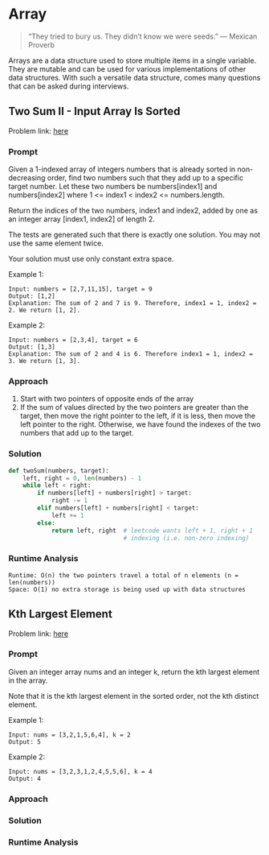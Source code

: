 # Array
> “They tried to bury us. They didn’t know we were seeds.” — Mexican Proverb

Arrays are a data structure used to store multiple items in a single variable. They are mutable and can be used for various implementations of other data structures. With such a versatile data structure, comes many questions that can be asked during interviews.

## Two Sum II - Input Array Is Sorted
Problem link: [here](https://leetcode.com/problems/two-sum-ii-input-array-is-sorted/)

### Prompt
Given a 1-indexed array of integers numbers that is already sorted in non-decreasing order, find two numbers such that they add up to a specific target number. Let these two numbers be numbers[index1] and numbers[index2] where 1 <= index1 < index2 <= numbers.length.

Return the indices of the two numbers, index1 and index2, added by one as an integer array [index1, index2] of length 2.

The tests are generated such that there is exactly one solution. You may not use the same element twice.

Your solution must use only constant extra space.

Example 1:
```
Input: numbers = [2,7,11,15], target = 9
Output: [1,2]
Explanation: The sum of 2 and 7 is 9. Therefore, index1 = 1, index2 = 2. We return [1, 2].
```

Example 2:
```
Input: numbers = [2,3,4], target = 6
Output: [1,3]
Explanation: The sum of 2 and 4 is 6. Therefore index1 = 1, index2 = 3. We return [1, 3].
```

### Approach
1. Start with two pointers of opposite ends of the array
2. If the sum of values directed by the two pointers are greater than the target, then move the right pointer to the left, if it is less, then move the left pointer to the right. Otherwise, we have found the indexes of the two numbers that add up to the target.

### Solution
```py
def twoSum(numbers, target):
    left, right = 0, len(numbers) - 1
    while left < right:
        if numbers[left] + numbers[right] > target:
            right -= 1
        elif numbers[left] + numbers[right] < target:
            left += 1
        else:
            return left, right  # leetcode wants left + 1, right + 1
                                # indexing (i.e. non-zero indexing)
```

### Runtime Analysis
```
Runtime: O(n) the two pointers travel a total of n elements (n = len(numbers))
Space: O(1) no extra storage is being used up with data structures
```

## Kth Largest Element
Problem link: [here](https://leetcode.com/problems/kth-largest-element-in-an-array/)

### Prompt
Given an integer array nums and an integer k, return the kth largest element in the array.

Note that it is the kth largest element in the sorted order, not the kth distinct element.

Example 1:
```
Input: nums = [3,2,1,5,6,4], k = 2
Output: 5
```
Example 2:
```
Input: nums = [3,2,3,1,2,4,5,5,6], k = 4
Output: 4
```

### Approach


### Solution


### Runtime Analysis
